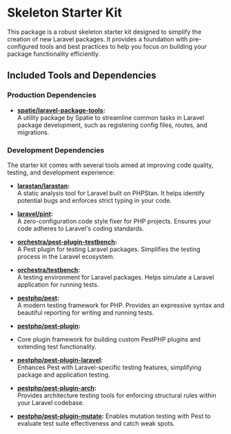 # Skeleton Starter Kit

This package is a robust skeleton starter kit designed to simplify the creation of new Laravel packages. It provides a foundation with pre-configured tools and best practices to help you focus on building your package functionality efficiently.

## Included Tools and Dependencies

### Production Dependencies
- **[spatie/laravel-package-tools](https://github.com/spatie/laravel-package-tools):**  
  A utility package by Spatie to streamline common tasks in Laravel package development, such as registering config files, routes, and migrations.

### Development Dependencies
The starter kit comes with several tools aimed at improving code quality, testing, and development experience:

- **[larastan/larastan](https://github.com/nunomaduro/larastan):**  
  A static analysis tool for Laravel built on PHPStan. It helps identify potential bugs and enforces strict typing in your code.

- **[laravel/pint](https://github.com/laravel/pint):**  
  A zero-configuration code style fixer for PHP projects. Ensures your code adheres to Laravel's coding standards.

- **[orchestra/pest-plugin-testbench](https://github.com/orchestral/testbench):**  
  A Pest plugin for testing Laravel packages. Simplifies the testing process in the Laravel ecosystem.

- **[orchestra/testbench](https://github.com/orchestral/testbench):**  
  A testing environment for Laravel packages. Helps simulate a Laravel application for running tests.

- **[pestphp/pest](https://pestphp.com):**  
  A modern testing framework for PHP. Provides an expressive syntax and beautiful reporting for writing and running tests.

- **[pestphp/pest-plugin](https://github.com/pestphp/pest-plugin):**
- Core plugin framework for building custom PestPHP plugins and extending test functionality.

- **[pestphp/pest-plugin-laravel](https://github.com/pestphp/pest-plugin-laravel):**  
  Enhances Pest with Laravel-specific testing features, simplifying package and application testing.

- **[pestphp/pest-plugin-arch](https://github.com/pestphp/pest-plugin-arch):**  
  Provides architecture testing tools for enforcing structural rules within your Laravel codebase.

- **[pestphp/pest-plugin-mutate](https://github.com/pestphp/pest-plugin-mutate):**
  Enables mutation testing with Pest to evaluate test suite effectiveness and catch weak spots.

